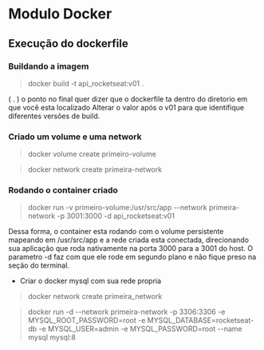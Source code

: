 # Modulo Docker

## Execução do dockerfile

### Buildando a imagem
>docker build -t api_rocketseat:v01 .

( . ) o ponto no final quer dizer que o dockerfile ta dentro do diretorio em que você esta localizado
Alterar o valor após o v01 para que identifique diferentes versões de build.

### Criado um volume e uma network

> docker volume create primeiro-volume

> docker network create primeira-network

### Rodando o container criado

>docker run -v primeiro-volume:/usr/src/app --network primeira-network -p 3001:3000 -d api_rocketseat:v01

Dessa forma, o container esta rodando com o volume persistente mapeando em /usr/src/app e a rede criada esta conectada, direcionando sua aplicação que roda nativamente na porta 3000 para a 3001 do host. O parametro -d faz com que ele rode em segundo plano e não fique preso na seção do terminal.

- Criar o docker mysql com sua rede propria

> docker network create primeira_network

> docker run -d --network primeira-network -p 3306:3306 -e MYSQL_ROOT_PASSWORD=root -e MYSQL_DATABASE=rocketseat-db -e MYSQL_USER=admin -e MYSQL_PASSWORD=root --name mysql mysql:8
